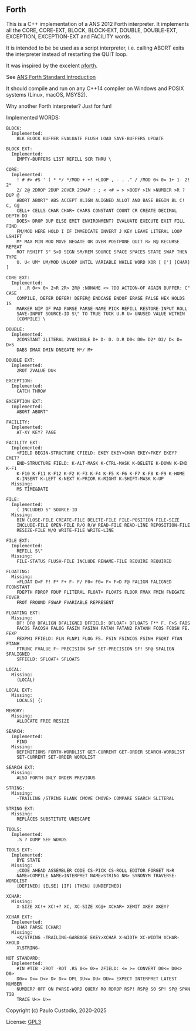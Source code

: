 Forth
-----

This is a C++ implementation of a ANS 2012 Forth interpreter. It implements all
the 
CORE, CORE-EXT, 
BLOCK, BLOCK-EXT, 
DOUBLE, DOUBLE-EXT, 
EXCEPTION, EXCEPTION-EXT and
FACILITY words. 

It is intended to be be used as a script interpreter, 
i.e. calling ABORT exits the interpreter instead of restarting the QUIT loop.

It was inspired by the excelent [pforth](https://github.com/philburk/pforth).

See [ANS Forth Standard Introduction](https://forth-standard.org/standard/intro)

It should compile and run on any C++14 compiler on Windows and POSIX systems (Linux, macOS, MSYS2).

Why another Forth interpreter? Just for fun!

Implemented WORDS:
```
BLOCK:
  Implemented:
    BLK BLOCK BUFFER EVALUATE FLUSH LOAD SAVE-BUFFERS UPDATE

BLOCK EXT:
  Implemented:
    EMPTY-BUFFERS LIST REFILL SCR THRU \

CORE:
  Implemented:
    ! # #> #S ' ( * */ */MOD + +! +LOOP , - . ." / /MOD 0< 0= 1+ 1- 2! 2*
    2/ 2@ 2DROP 2DUP 2OVER 2SWAP : ; < <# = > >BODY >IN >NUMBER >R ?DUP @
    ABORT ABORT" ABS ACCEPT ALIGN ALIGNED ALLOT AND BASE BEGIN BL C! C, C@
    CELL+ CELLS CHAR CHAR+ CHARS CONSTANT COUNT CR CREATE DECIMAL DEPTH DO
    DOES> DROP DUP ELSE EMIT ENVIRONMENT? EVALUATE EXECUTE EXIT FILL FIND
    FM/MOD HERE HOLD I IF IMMEDIATE INVERT J KEY LEAVE LITERAL LOOP LSHIFT
    M* MAX MIN MOD MOVE NEGATE OR OVER POSTPONE QUIT R> R@ RECURSE REPEAT
    ROT RSHIFT S" S>D SIGN SM/REM SOURCE SPACE SPACES STATE SWAP THEN TYPE
    U. U< UM* UM/MOD UNLOOP UNTIL VARIABLE WHILE WORD XOR [ ['] [CHAR] ]

CORE EXT:
  Implemented:
    .( .R 0<> 0> 2>R 2R> 2R@ :NONAME <> ?DO ACTION-OF AGAIN BUFFER: C" CASE
    COMPILE, DEFER DEFER! DEFER@ ENDCASE ENDOF ERASE FALSE HEX HOLDS IS
    MARKER NIP OF PAD PARSE PARSE-NAME PICK REFILL RESTORE-INPUT ROLL
    SAVE-INPUT SOURCE-ID S\" TO TRUE TUCK U.R U> UNUSED VALUE WITHIN
    [COMPILE] \

DOUBLE:
  Implemented:
    2CONSTANT 2LITERAL 2VARIABLE D+ D- D. D.R D0< D0= D2* D2/ D< D= D>S
    DABS DMAX DMIN DNEGATE M*/ M+

DOUBLE EXT:
  Implemented:
    2ROT 2VALUE DU<

EXCEPTION:
  Implemented:
    CATCH THROW

EXCEPTION EXT:
  Implemented:
    ABORT ABORT"

FACILITY:
  Implemented:
    AT-XY KEY? PAGE

FACILITY EXT:
  Implemented:
    +FIELD BEGIN-STRUCTURE CFIELD: EKEY EKEY>CHAR EKEY>FKEY EKEY? EMIT?
    END-STRUCTURE FIELD: K-ALT-MASK K-CTRL-MASK K-DELETE K-DOWN K-END K-F1
    K-F10 K-F11 K-F12 K-F2 K-F3 K-F4 K-F5 K-F6 K-F7 K-F8 K-F9 K-HOME
    K-INSERT K-LEFT K-NEXT K-PRIOR K-RIGHT K-SHIFT-MASK K-UP
  Missing:
    MS TIME&DATE

FILE:
  Implemented:
    ( INCLUDED S" SOURCE-ID
  Missing:
    BIN CLOSE-FILE CREATE-FILE DELETE-FILE FILE-POSITION FILE-SIZE
    INCLUDE-FILE OPEN-FILE R/O R/W READ-FILE READ-LINE REPOSITION-FILE
    RESIZE-FILE W/O WRITE-FILE WRITE-LINE

FILE EXT:
  Implemented:
    REFILL S\"
  Missing:
    FILE-STATUS FLUSH-FILE INCLUDE RENAME-FILE REQUIRE REQUIRED

FLOATING:
  Missing:
    >FLOAT D>F F! F* F+ F- F/ F0< F0= F< F>D F@ FALIGN FALIGNED FCONSTANT
    FDEPTH FDROP FDUP FLITERAL FLOAT+ FLOATS FLOOR FMAX FMIN FNEGATE FOVER
    FROT FROUND FSWAP FVARIABLE REPRESENT

FLOATING EXT:
  Missing:
    DF! DF@ DFALIGN DFALIGNED DFFIELD: DFLOAT+ DFLOATS F** F. F>S FABS
    FACOS FACOSH FALOG FASIN FASINH FATAN FATAN2 FATANH FCOS FCOSH FE. FEXP
    FEXPM1 FFIELD: FLN FLNP1 FLOG FS. FSIN FSINCOS FSINH FSQRT FTAN FTANH
    FTRUNC FVALUE F~ PRECISION S>F SET-PRECISION SF! SF@ SFALIGN SFALIGNED
    SFFIELD: SFLOAT+ SFLOATS

LOCAL:
  Missing:
    (LOCAL)

LOCAL EXT:
  Missing:
    LOCALS| {:

MEMORY:
  Missing:
    ALLOCATE FREE RESIZE

SEARCH:
  Implemented:
    FIND
  Missing:
    DEFINITIONS FORTH-WORDLIST GET-CURRENT GET-ORDER SEARCH-WORDLIST
    SET-CURRENT SET-ORDER WORDLIST

SEARCH EXT:
  Missing:
    ALSO FORTH ONLY ORDER PREVIOUS

STRING:
  Missing:
    -TRAILING /STRING BLANK CMOVE CMOVE> COMPARE SEARCH SLITERAL

STRING EXT:
  Missing:
    REPLACES SUBSTITUTE UNESCAPE

TOOLS:
  Implemented:
    .S ? DUMP SEE WORDS

TOOLS EXT:
  Implemented:
    BYE STATE
  Missing:
    ;CODE AHEAD ASSEMBLER CODE CS-PICK CS-ROLL EDITOR FORGET N>R
    NAME>COMPILE NAME>INTERPRET NAME>STRING NR> SYNONYM TRAVERSE-WORDLIST
    [DEFINED] [ELSE] [IF] [THEN] [UNDEFINED]

XCHAR:
  Missing:
    X-SIZE XC!+ XC!+? XC, XC-SIZE XC@+ XCHAR+ XEMIT XKEY XKEY?

XCHAR EXT:
  Implemented:
    CHAR PARSE [CHAR]
  Missing:
    +X/STRING -TRAILING-GARBAGE EKEY>XCHAR X-WIDTH XC-WIDTH XCHAR- XHOLD
    X\STRING-

NOT STANDARD:
  Implemented:
    #IN #TIB -2ROT -ROT .RS 0<= 0>= 2FIELD: <= >= CONVERT D0<= D0<> D0>
    D0>= D<= D<> D> D>= DPL DU<= DU> DU>= EXPECT INTERPRET LATEST NUMBER
    NUMBER? OFF ON PARSE-WORD QUERY R0 RDROP RSP! RSP@ S0 SP! SP@ SPAN TIB
    TRACE U<= U>=
```

Copyright (c) Paulo Custodio, 2020-2025

License: [GPL3](https://www.gnu.org/licenses/gpl-3.0.html) 
